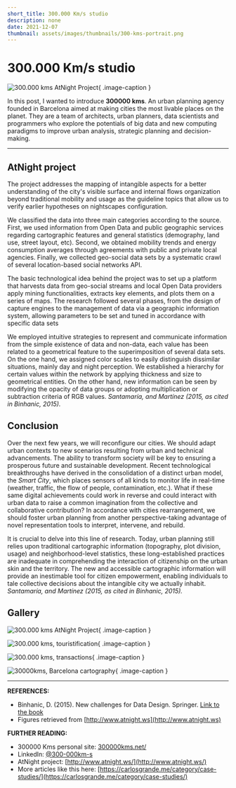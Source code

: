 ```yaml
---
short_title: 300.000 Km/s studio
description: none
date: 2021-12-07
thumbnail: assets/images/thumbnails/300-kms-portrait.png
---
```


# 300.000 Km/s studio

![300.000 kms AtNight Project](../../assets/images/references/300kms-at-night.png){ .image-caption }

In this post, I wanted to introduce **300000 kms**. An urban planning agency founded in Barcelona aimed at making cities the most livable places on the planet. They are a team of architects, urban planners, data scientists and programmers who explore the potentials of big data and new computing paradigms to improve urban analysis, strategic planning and decision-making.

---

## AtNight project

The project addresses the mapping of intangible aspects for a better understanding of the city's visible surface and internal flows organization beyond traditional mobility and usage as the guideline topics that allow us to verify earlier hypotheses on nightscapes configuration.

We classified the data into three main categories according to the source. First, we used information from Open Data and public geographic services regarding cartographic features and general statistics (demography, land use, street layout, etc). Second, we obtained mobility trends and energy consumption averages through agreements with public and private local agencies. Finally, we collected geo-social data sets by a systematic crawl of several location-based social networks API.

The basic technological idea behind the project was to set up a platform that harvests data from geo-social streams and local Open Data providers apply mining functionalities, extracts key elements, and plots them on a series of maps. The research followed several phases, from the design of capture engines to the management of data via a geographic information system, allowing parameters to be set and tuned in accordance with specific data sets

We employed intuitive strategies to represent and communicate information from the simple existence of data and non-data, each value has been related to a geometrical feature to the superimposition of several data sets. On the one hand, we assigned color scales to easily distinguish dissimilar situations, mainly day and night perception. We established a hierarchy for certain values within the network by applying thickness and size to geometrical entities. On the other hand, new information can be seen by modifying the opacity of data groups or adopting multiplication or subtraction criteria of RGB values.
*Santamaría, and Martínez (2015, as cited in Binhanic, 2015).*


## Conclusion

Over the next few years, we will reconfigure our cities. We should adapt urban contexts to new scenarios resulting from urban and technical advancements. The ability to transform society will be key to ensuring a prosperous future and sustainable development. Recent technological breakthroughs have derived in the consolidation of a distinct urban model, the *Smart City*, which places sensors of all kinds to monitor life in real-time (weather, traffic, the flow of people, contamination, etc.). What if these same digital achievements could work in reverse and could interact with urban data to raise a common imagination from the collective and collaborative contribution? In accordance with cities rearrangement, we should foster urban planning from another perspective-taking advantage of novel representation tools to interpret, intervene, and rebuild.


It is crucial to delve into this line of research. Today, urban planning still relies upon traditional cartographic information (topography, plot division, usage) and neighborhood-level statistics, these long-established practices are inadequate in comprehending the interaction of citizenship on the urban skin and the territory. The new and accessible cartographic information will provide an inestimable tool for citizen empowerment, enabling individuals to tale collective decisions about the intangible city we actually inhabit.
*Santamaría, and Martínez (2015, as cited in Binhanic, 2015).*

## Gallery


<div class ="gallery grid-2 effect-zoom" markdown>

![300.000 kms AtNight Project](../../assets/images/references/300kms-at-night.jpg){ .image-caption }

![300.000 kms, touristification](../../assets/images/references/300kms-tourisim.jpg){ .image-caption }

![300.000 kms, transactions](../../assets/images/references/300kms-transactions.jpg){ .image-caption }

![30000kms, Barcelona cartography](../../assets/images/references/300kms-mesh.jpg){ .image-caption }

</div>

---

**REFERENCES:**

- Binhanic, D. (2015). New challenges for Data Design. Springer. [Link to the book](https://link.springer.com/book/10.1007/978-1-4471-6596-5)
- Figures retrieved from [http://www.atnight.ws](http://www.atnight.ws)

**FURTHER READING:**

- 300000 Kms personal site: [300000kms.net/](https://300000kms.net/)
- LinkedIn: [@300-000km-s](https://www.linkedin.com/company/300-000km-s/)
- AtNight project: [http://www.atnight.ws/](http://www.atnight.ws/)
- More articles like this here: [https://carlosgrande.me/category/case-studies/](https://carlosgrande.me/category/case-studies/)